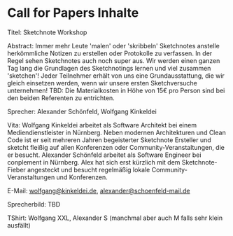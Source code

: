 # Call for Papers Inhalte

Titel: Sketchnote Workshop

Abstract: Immer mehr Leute 'malen' oder 'skribbeln' Sketchnotes anstelle herkömmliche Notizen zu erstellen oder Protokolle zu verfassen. In der Regel sehen Sketchnotes auch noch super aus. Wir werden einen ganzen Tag lang die Grundlagen des Sketchnotings lernen und viel zusammen 'sketchen'! Jeder Teilnehmer erhält von uns eine Grundausstattung, die wir gleich einsetzen werden, wenn wir unsere ersten Sketchversuche unternehmen!
TBD: Die Materialkosten in Höhe von 15€ pro Person sind bei den beiden Referenten zu entrichten.

Sprecher: Alexander Schönfeld, Wolfgang Kinkeldei

Vita: Wolfgang Kinkeldei arbeitet als Software Architekt bei einem Mediendienstleister in Nürnberg. Neben modernen Architekturen und Clean Code ist er seit mehreren Jahren begeisterter Sketchnote Ersteller und sketcht fleißig auf allen Konferenzen oder Community-Veranstaltungen, die er besucht.
Alexander Schönfeld arbeitet als Software Engineer bei conplement in Nürnberg. Alex hat sich erst kürzlich mit dem Sketchnote-Fieber angesteckt und besucht regelmäßig lokale Community-Veranstaltungen und Konferenzen.

E-Mail: wolfgang@kinkeldei.de, alexander@schoenfeld-mail.de

Sprecherbild: TBD

TShirt: Wolfgang XXL, Alexander S (manchmal aber auch M falls sehr klein ausfällt)
